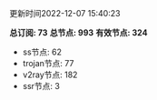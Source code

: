 更新时间2022-12-07 15:40:23

**总订阅: 73**
**总节点: 993**
**有效节点: 324**
- ss节点: 62
- trojan节点: 77
- v2ray节点: 182
- ssr节点: 3
